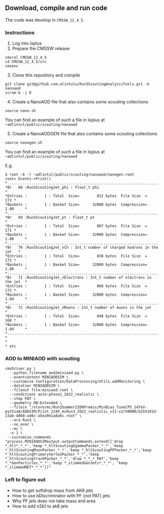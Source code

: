 ## Download, compile and run code

The code was develop in `CMSSW_12_4_5`.

### Instructions

1. Log into lxplus
2. Prepare the CMSSW release

```
cmsrel CMSSW_12_4_5
cd CMSSW_12_4_5/src
cmsenv
```

3. Clone this repository and compile

```
git clone git@github.com:alintulu/Run3ScoutingAnalysisTools.git -b nanoaod
scram b -j 8
```
4. Create a NanoAOD file that also contains some scouting collections

```
source nano.sh
```

You can find an example of such a file in lxplus at `~adlintul/public/scouting/nanoaod`

5. Create a NanoAODGEN file that also contains some scouting collections

```
source nanogen.sh
```

You can find an example of such a file in lxplus at `~adlintul/public/scouting/nanoaod`

E.g.

```
$ root -b -l ~adlintul/public/scouting/nanoaod/nanogen.root
root> Events->Print()
*............................................................................*
*Br   68 :Run3ScoutingJet_phi : Float_t phi                                  *
*Entries :        1 : Total  Size=        812 bytes  File Size  =        172 *
*Baskets :        1 : Basket Size=      32000 bytes  Compression=   1.00     *
*............................................................................*
*Br   69 :Run3ScoutingJet_pt : Float_t pt                                    *
*Entries :        1 : Total  Size=        807 bytes  File Size  =        171 *
*Baskets :        1 : Basket Size=      32000 bytes  Compression=   1.00     *
*............................................................................*
*Br   70 :Run3ScoutingJet_nCh : Int_t number of charged hadrons in the jet   *
*Entries :        1 : Total  Size=        838 bytes  File Size  =        172 *
*Baskets :        1 : Basket Size=      32000 bytes  Compression=   1.00     *
*............................................................................*
*Br   71 :Run3ScoutingJet_nElectrons : Int_t number of electrons in the jet  *
*Entries :        1 : Total  Size=        860 bytes  File Size  =        172 *
*Baskets :        1 : Basket Size=      32000 bytes  Compression=   1.04     *
*............................................................................*
*Br   72 :Run3ScoutingJet_nMuons : Int_t number of muons in the jet          *
*Entries :        1 : Total  Size=        840 bytes  File Size  =        168 *
*Baskets :        1 : Basket Size=      32000 bytes  Compression=   1.04     *
*............................................................................*
*
*
* etc
```

### AOD to MINIAOD with scouting

```
cmsDriver.py \
  --python_filename aod2miniaod.py \
  --eventcontent MINIAODSIM \
  --customise Configuration/DataProcessing/Utils.addMonitoring \
  --datatier MINIAODSIM \
  --fileout file:miniaod.root \
  --conditions auto:phase1_2022_realistic \
  --step PAT \
  --geometry DB:Extended \
  --filein "/store/mc/Run3Summer22DRPremix/MinBias_TuneCP5_14TeV-pythia8/AODSIM/Pilot_124X_mcRun3_2022_realistic_v11-v2/50000/b255101d-13ab-4068-a46c-a5ea9e1a8a6c.root" \
  --era Run3 \
  --no_exec \
  --mc \
  -n 1 \
 --customise_commands "process.MINIAODSIMoutput.outputCommands.extend(['drop *_hlt*_*_*','keep *_hltScoutingEgammaPacker_*_*','keep *_hltScoutingMuonPacker_*_*','keep *_hltScoutingPFPacker_*_*','keep *_hltScoutingPrimaryVertexPacker_*_*','keep *_hltScoutingTrackPacker_*_*','drop *_*_*_PAT','keep *_*GenParticles_*_*','keep *_slimmedGenJets*_*_*', 'keep *_slimmedMET*_*_*'])"
```

### Left to figure out

- How to get softdrop mass from AK8 jets
- How to use bDiscriminator with PF (not PAT) jets
- Why PF jets does not take mass and area
- How to add n2b1 to ak8 jets
